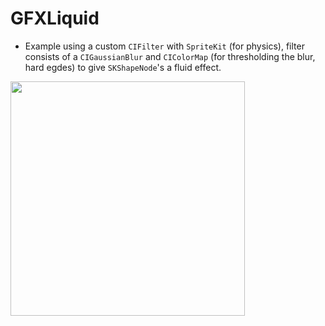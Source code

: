 # GFXLiquid
- Example using a custom `CIFilter` with `SpriteKit` (for physics), filter consists of a `CIGaussianBlur` and `CIColorMap` (for thresholding the blur, hard egdes) to give `SKShapeNode`'s a fluid effect.

<img src="https://cloud.githubusercontent.com/assets/55974/18645988/cde9f29e-7eaf-11e6-9865-66a62cfdd9dd.gif" width="375">


